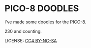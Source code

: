 # PICO-8 DOODLES

I've made some doodles for the [PICO-8](https://www.lexaloffle.com/pico-8.php).

230 and counting.

LICENSE: [CC4 BY-NC-SA](https://creativecommons.org/licenses/by-nc-sa/4.0/)